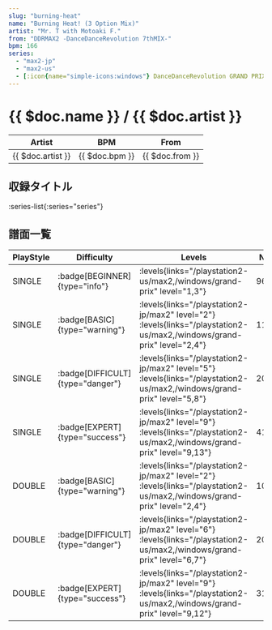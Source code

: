 ```yaml
---
slug: "burning-heat"
name: "Burning Heat! (3 Option Mix)"
artist: "Mr. T with Motoaki F."
from: "DDRMAX2 -DanceDanceRevolution 7thMIX-"
bpm: 166
series:
  - "max2-jp"
  - "max2-us"
  - [:icon{name="simple-icons:windows"} DanceDanceRevolution GRAND PRIX (グランプリプレー)](/windows/grand-prix)
---
```


# {{ $doc.name }} / {{ $doc.artist }}

|Artist|BPM|From|
|------|---|----|
|{{ $doc.artist }}|{{ $doc.bpm }}|{{ $doc.from }}|

## 収録タイトル

:series-list{:series="series"}

## 譜面一覧

|PlayStyle|Difficulty|Levels|Notes|Movie|
|---------|----------|------|-----|-----|
|SINGLE| :badge[BEGINNER]{type="info"}| :levels{links="/playstation2-us/max2,/windows/grand-prix" level="1,3"}|96/0||
|SINGLE| :badge[BASIC]{type="warning"}| :levels{links="/playstation2-jp/max2" level="2"} :levels{links="/playstation2-us/max2,/windows/grand-prix" level="2,4"}|116/12||
|SINGLE| :badge[DIFFICULT]{type="danger"}| :levels{links="/playstation2-jp/max2" level="5"} :levels{links="/playstation2-us/max2,/windows/grand-prix" level="5,8"}|200/29||
|SINGLE| :badge[EXPERT]{type="success"}| :levels{links="/playstation2-jp/max2" level="9"} :levels{links="/playstation2-us/max2,/windows/grand-prix" level="9,13"}|413/5||
|DOUBLE| :badge[BASIC]{type="warning"}| :levels{links="/playstation2-jp/max2" level="2"} :levels{links="/playstation2-us/max2,/windows/grand-prix" level="2,4"}|109/23||
|DOUBLE| :badge[DIFFICULT]{type="danger"}| :levels{links="/playstation2-jp/max2" level="6"} :levels{links="/playstation2-us/max2,/windows/grand-prix" level="6,7"}|200/22||
|DOUBLE| :badge[EXPERT]{type="success"}| :levels{links="/playstation2-jp/max2" level="9"} :levels{links="/playstation2-us/max2,/windows/grand-prix" level="9,12"}|314/1||
